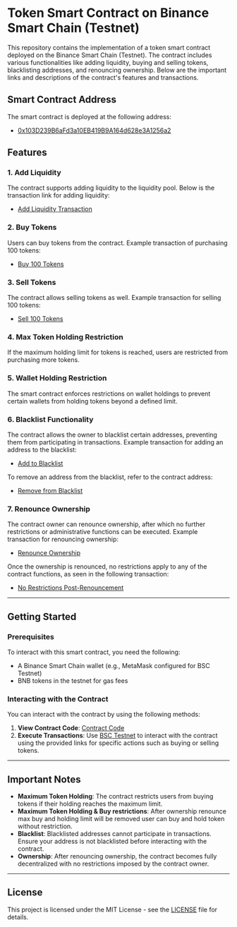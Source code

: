 # Token Smart Contract on Binance Smart Chain (Testnet)

This repository contains the implementation of a token smart contract deployed on the Binance Smart Chain (Testnet). The contract includes various functionalities like adding liquidity, buying and selling tokens, blacklisting addresses, and renouncing ownership. Below are the important links and descriptions of the contract's features and transactions.

## Smart Contract Address

The smart contract is deployed at the following address:
- [0x103D239B6aFd3a10EB419B9A164d628e3A1256a2](https://testnet.bscscan.com/address/0x103D239B6aFd3a10EB419B9A164d628e3A1256a2#code)

## Features

### 1. Add Liquidity
The contract supports adding liquidity to the liquidity pool. Below is the transaction link for adding liquidity:
- [Add Liquidity Transaction](https://testnet.bscscan.com/tx/0x19a25237a80de9e9622776de9618cc0efc7a33df8083cf306d424daf89e833fc)

### 2. Buy Tokens
Users can buy tokens from the contract. Example transaction of purchasing 100 tokens:
- [Buy 100 Tokens](https://testnet.bscscan.com/tx/0xff136d8b3aa4041093aa9ccd0a7024c2e5148b482c19a2684df60e2d3044b08d)

### 3. Sell Tokens
The contract allows selling tokens as well. Example transaction for selling 100 tokens:
- [Sell 100 Tokens](https://testnet.bscscan.com/tx/0xfdda5e4d9428479b3cd26900fae7af6013a972920b48a47fc5d140f53a59a90a)

### 4. Max Token Holding Restriction
If the maximum holding limit for tokens is reached, users are restricted from purchasing more tokens.

### 5. Wallet Holding Restriction
The smart contract enforces restrictions on wallet holdings to prevent certain wallets from holding tokens beyond a defined limit.

### 6. Blacklist Functionality
The contract allows the owner to blacklist certain addresses, preventing them from participating in transactions. Example transaction for adding an address to the blacklist:
- [Add to Blacklist](https://testnet.bscscan.com/tx/0x3623c33c324d617643634d3adbb1cfae80044054ec5c87ff032fdb0ddb05b393)

To remove an address from the blacklist, refer to the contract address:
- [Remove from Blacklist](https://testnet.bscscan.com/address/0x103D239B6aFd3a10EB419B9A164d628e3A1256a2)

### 7. Renounce Ownership
The contract owner can renounce ownership, after which no further restrictions or administrative functions can be executed. Example transaction for renouncing ownership:
- [Renounce Ownership](https://testnet.bscscan.com/tx/0x66d752e012d969e881d41b367337396fbcf5ea931344fafd03ed3560a859d239)

Once the ownership is renounced, no restrictions apply to any of the contract functions, as seen in the following transaction:
- [No Restrictions Post-Renouncement](https://testnet.bscscan.com/tx/0xb6aec3f453181843b78e5409344819641df61d223c7e3173f4652caf81ba55f6)

---

## Getting Started

### Prerequisites

To interact with this smart contract, you need the following:
- A Binance Smart Chain wallet (e.g., MetaMask configured for BSC Testnet)
- BNB tokens in the testnet for gas fees

### Interacting with the Contract

You can interact with the contract by using the following methods:
1. **View Contract Code**: [Contract Code](https://testnet.bscscan.com/address/0x103D239B6aFd3a10EB419B9A164d628e3A1256a2#code)
2. **Execute Transactions**: Use [BSC Testnet](https://testnet.bscscan.com/) to interact with the contract using the provided links for specific actions such as buying or selling tokens.

---

## Important Notes

- **Maximum Token Holding**: The contract restricts users from buying tokens if their holding reaches the maximum limit.
- **Maximum Token Holding & Buy restrictions**: After ownership renounce max buy and holding limit will be removed user can buy and hold token without restriction.
- **Blacklist**: Blacklisted addresses cannot participate in transactions. Ensure your address is not blacklisted before interacting with the contract.
- **Ownership**: After renouncing ownership, the contract becomes fully decentralized with no restrictions imposed by the contract owner.

---

## License

This project is licensed under the MIT License - see the [LICENSE](LICENSE) file for details.

